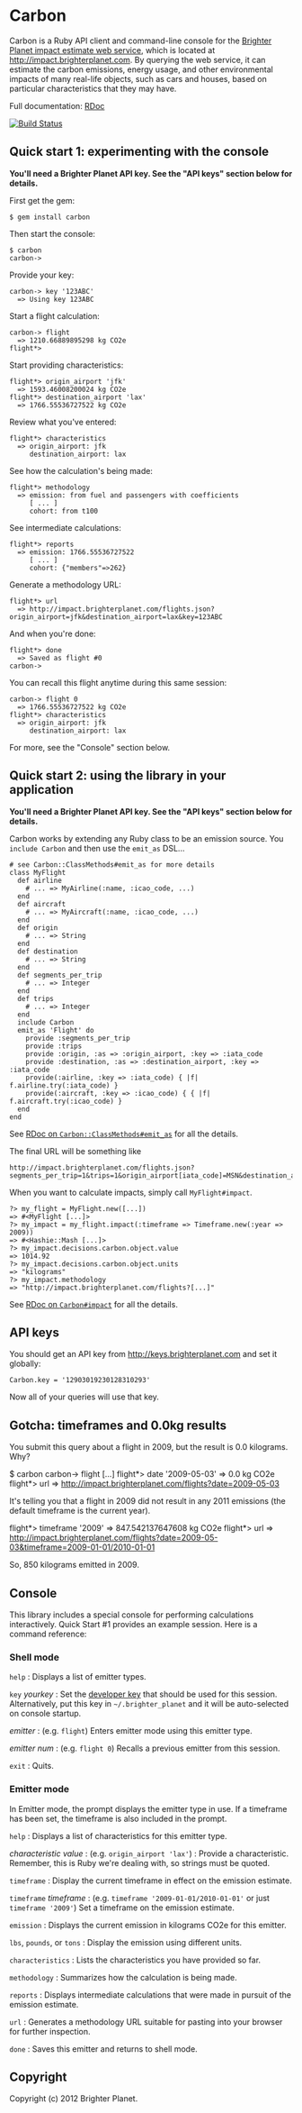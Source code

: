 # Carbon

Carbon is a Ruby API client and command-line console for the [Brighter Planet impact estimate web service](http://impact.brighterplanet.com), which is located at http://impact.brighterplanet.com. By querying the web service, it can estimate the carbon emissions, energy usage, and other environmental impacts of many real-life objects, such as cars and houses, based on particular characteristics that they may have.

Full documentation: [RDoc](http://rdoc.info/projects/brighterplanet/carbon) 

[![Build Status](https://secure.travis-ci.org/brighterplanet/carbon.png)](http://travis-ci.org/brighterplanet/carbon)

## Quick start 1: experimenting with the console

<b>You'll need a Brighter Planet API key. See the "API keys" section below for details.</b>

First get the gem:

    $ gem install carbon

Then start the console:

    $ carbon
    carbon->

Provide your key:

    carbon-> key '123ABC'
      => Using key 123ABC
      
Start a flight calculation:

    carbon-> flight
      => 1210.66889895298 kg CO2e
    flight*>

Start providing characteristics:

    flight*> origin_airport 'jfk'
      => 1593.46008200024 kg CO2e
    flight*> destination_airport 'lax'
      => 1766.55536727522 kg CO2e

Review what you've entered:

    flight*> characteristics
      => origin_airport: jfk
         destination_airport: lax

See how the calculation's being made:

    flight*> methodology
      => emission: from fuel and passengers with coefficients
         [ ... ]
         cohort: from t100
         
See intermediate calculations:

    flight*> reports
      => emission: 1766.55536727522
         [ ... ]
         cohort: {"members"=>262}

Generate a methodology URL:

    flight*> url
      => http://impact.brighterplanet.com/flights.json?origin_airport=jfk&destination_airport=lax&key=123ABC

And when you're done:

    flight*> done
      => Saved as flight #0
    carbon->

You can recall this flight anytime during this same session:

    carbon-> flight 0
      => 1766.55536727522 kg CO2e
    flight*> characteristics
      => origin_airport: jfk
         destination_airport: lax
         
For more, see the "Console" section below.

## Quick start 2: using the library in your application

<b>You'll need a Brighter Planet API key. See the "API keys" section below for details.</b>

Carbon works by extending any Ruby class to be an emission source. You `include Carbon` and then use the `emit_as` DSL...

    # see Carbon::ClassMethods#emit_as for more details
    class MyFlight
      def airline
        # ... => MyAirline(:name, :icao_code, ...)
      end
      def aircraft
        # ... => MyAircraft(:name, :icao_code, ...)
      end
      def origin
        # ... => String
      end
      def destination
        # ... => String
      end
      def segments_per_trip
        # ... => Integer
      end
      def trips
        # ... => Integer
      end
      include Carbon
      emit_as 'Flight' do
        provide :segments_per_trip
        provide :trips
        provide :origin, :as => :origin_airport, :key => :iata_code
        provide :destination, :as => :destination_airport, :key => :iata_code
        provide(:airline, :key => :iata_code) { |f| f.airline.try(:iata_code) }
        provide(:aircraft, :key => :icao_code) { { |f| f.aircraft.try(:icao_code) }
      end
    end

See [RDoc on `Carbon::ClassMethods#emit_as`](http://rdoc.info/github/brighterplanet/carbon/Carbon/ClassMethods#emit_as-instance_method) for all the details.

The final URL will be something like

    http://impact.brighterplanet.com/flights.json?segments_per_trip=1&trips=1&origin_airport[iata_code]=MSN&destination_airport[iata_code]=ORD&airline[iata_code]=UA&aircraft[icao_code]=B737

When you want to calculate impacts, simply call `MyFlight#impact`.

    ?> my_flight = MyFlight.new([...])
    => #<MyFlight [...]>
    ?> my_impact = my_flight.impact(:timeframe => Timeframe.new(:year => 2009))
    => #<Hashie::Mash [...]>
    ?> my_impact.decisions.carbon.object.value
    => 1014.92
    ?> my_impact.decisions.carbon.object.units
    => "kilograms"
    ?> my_impact.methodology
    => "http://impact.brighterplanet.com/flights?[...]"

See [RDoc on `Carbon#impact`](http://rdoc.info/github/brighterplanet/carbon/Carbon#impact-instance_method) for all the details.

## API keys

You should get an API key from http://keys.brighterplanet.com and set it globally:

    Carbon.key = '12903019230128310293'

Now all of your queries will use that key.

## Gotcha: timeframes and 0.0kg results

You submit this query about a flight in 2009, but the result is 0.0 kilograms. Why?

  $ carbon 
  carbon-> flight
  [...]
  flight*> date '2009-05-03'
    => 0.0 kg CO2e
  flight*> url
    => http://impact.brighterplanet.com/flights?date=2009-05-03

It's telling you that a flight in 2009 did not result in any 2011 emissions (the default timeframe is the current year).

  flight*> timeframe '2009'
    => 847.542137647608 kg CO2e
  flight*> url
    => http://impact.brighterplanet.com/flights?date=2009-05-03&timeframe=2009-01-01/2010-01-01

So, 850 kilograms emitted in 2009.

## Console

This library includes a special console for performing calculations interactively. Quick Start #1 provides an example session. Here is a command reference:

### Shell mode

`help`
:  Displays a list of emitter types.

`key` _yourkey_
:  Set the [developer key](http://keys.brighterplanet.com) that should be used for this session. Alternatively, put this key in `~/.brighter_planet` and it will be auto-selected on console startup.

_emitter_
:  (e.g. `flight`) Enters emitter mode using this emitter type.

_emitter num_
:  (e.g. `flight 0`) Recalls a previous emitter from this session.

`exit`
:  Quits.
  
### Emitter mode

In Emitter mode, the prompt displays the emitter type in use. If a timeframe has been set, the timeframe is also included in the prompt.

`help`
:  Displays a list of characteristics for this emitter type.

_characteristic value_
:  (e.g. `origin_airport 'lax'`)
:  Provide a characteristic. Remember, this is Ruby we're dealing with, so strings must be quoted.

`timeframe`
:  Display the current timeframe in effect on the emission estimate.

`timeframe` _timeframe_
:  (e.g. `timeframe '2009-01-01/2010-01-01'` or just `timeframe '2009'`) Set a timeframe on the emission estimate.

`emission`
:  Displays the current emission in kilograms CO2e for this emitter.

`lbs`, `pounds`, or `tons`
:  Display the emission using different units.

`characteristics`
:  Lists the characteristics you have provided so far.

`methodology`
:  Summarizes how the calculation is being made.

`reports`
:  Displays intermediate calculations that were made in pursuit of the emission estimate.

`url`
:  Generates a methodology URL suitable for pasting into your browser for further inspection.

`done`
:  Saves this emitter and returns to shell mode.

## Copyright

Copyright (c) 2012 Brighter Planet.
